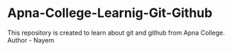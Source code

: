 # Apna-College-Learnig-Git-Github
This repository is created to learn about git and github from Apna College.
<br>
Author - Nayem

